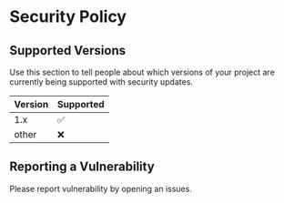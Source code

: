 # Security Policy

## Supported Versions

Use this section to tell people about which versions of your project are
currently being supported with security updates.

| Version | Supported          |
|---------|--------------------|
| 1.x     | :white_check_mark: |
| other   | :x:                |

## Reporting a Vulnerability

Please report vulnerability by opening an issues.
